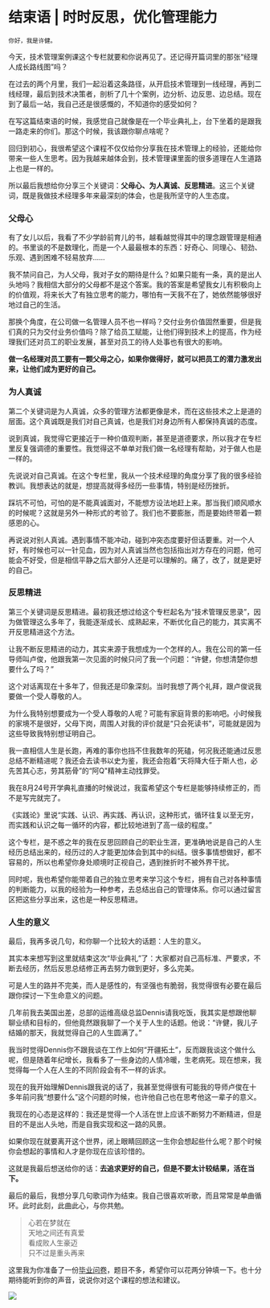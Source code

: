 # 结束语 | 时时反思，优化管理能力

    你好，我是许健。

今天，技术管理案例课这个专栏就要和你说再见了。还记得开篇词里的那张“经理人成长路线图”吗？

在过去的两个月里，我们一起沿着这条路径，从开启技术管理到一线经理，再到二线经理，最后到技术决策者，剖析了几十个案例，边分析、边反思、边总结。现在到了最后一站，我自己还是很感慨的，不知道你的感受如何？

在写这篇结束语的时候，我感觉自己就像是在一个毕业典礼上，台下坐着的是跟我一路走来的你们。那这个时候，我该跟你聊点啥呢？

回归到初心，我很希望这个课程不仅仅给你分享我在技术管理上的经验，还能给你带来一些人生思考。因为我越来越体会到，技术管理课里面的很多道理在人生道路上也是一样的。

所以最后我想给你分享三个关键词：**父母心、为人真诚、反思精进**。这三个关键词，既是我做技术经理多年来最深刻的体会，也是我所坚守的人生态度。

### 父母心

有了女儿以后，我看了不少学龄前育儿的书，越看越觉得其中的理念跟管理是相通的。书里谈的不是数理化，而是一个人最最根本的东西：好奇心、同理心、韧劲、乐观、遇到困难不轻易放弃……

我不禁问自己，为人父母，我对子女的期待是什么？如果只能有一条，真的是出人头地吗？我相信大部分的父母都不是这个答案。我的答案是希望我女儿有积极向上的价值观，将来长大了有独立思考的能力，哪怕有一天我不在了，她依然能够很好地过自己的生活。

那换个角度，在公司做一名管理人员不也一样吗？交付业务价值固然重要，但是我们真的只为交付业务价值吗？除了给员工赋能，让他们得到技术上的提高，作为经理我们还对员工的职业发展，甚至对员工的待人处事也有很大的影响。

**做一名经理对员工要有一颗父母之心，如果你做得好，就可以把员工的潜力激发出来，让他们成为更好的自己。**

### 为人真诚

第二个关键词是为人真诚，众多的管理方法都更像是术，而在这些技术之上是道的层面。这个真诚既是我们对自己真诚，也是我们对身边所有人都保持真诚的态度。

说到真诚，我觉得它更接近于一种价值观判断，甚至是道德要求，所以我才在专栏里反复强调德的重要性。我觉得这不单单对我们做一名经理有帮助，对于做人也是一样的。

先说说对自己真诚。在这个专栏里，我从一个技术经理的角度分享了我的很多经验教训。我想表达的就是，想提高就得多经历一些事情，特别是经历挫折。

踩坑不可怕，可怕的是不能真诚面对，不能想方设法地赶上来。那当我们顺风顺水的时候呢？这就是另外一种形式的考验了。我们也不要膨胀，而是要始终带着一颗感恩的心。

再说说对别人真诚。遇到事情不能冲动，碰到冲突态度要好但话要重。对一个人好，有时候也可以一针见血，因为对人真诚当然也包括指出对方存在的问题，他可能会不好受，但是相信平静之后大部分人还是可以理解的。痛了，改了，就是更好的自己。

### 反思精进

第三个关键词是反思精进。最初我还想过给这个专栏起名为“技术管理反思录”，因为做管理这么多年了，我能逐渐成长、成熟起来，不断优化自己的能力，其实离不开反思精进这个方法。

让我不断反思精进的动力，其实来源于我想成为一个怎样的人。我在公司的第一任导师叫卢俊，他跟我第一次见面的时候只问了我一个问题：“许健，你想清楚你想要什么了吗？”

这个对话离现在十多年了，但我还是印象深刻。当时我想了两个礼拜，跟卢俊说我要做一个受人尊敬的人。

为什么我特别想要成为一个受人尊敬的人呢？可能有家庭背景的影响吧。小时候我的家境不是很好，父母下岗，周围人对我的评价就是“只会死读书”，可能就是因为这些导致我特别想证明自己。

我一直相信人生是长跑，再难的事你也挡不住我数年的死磕，何况我还能通过反思总结不断精进呢？我还会去读书以史为鉴，我还会抱着“天将降大任于斯人也，必先苦其心志，劳其筋骨”的“阿Q"精神主动找罪受。

我在8月24号开学典礼直播的时候说过，我蛮希望这个专栏是能够持续修正的，而不是写完就完了。

《实践论》里说“实践、认识、再实践、再认识，这种形式，循环往复以至无穷，而实践和认识之每一循环的内容，都比较地进到了高一级的程度。”

这个专栏，是不惑之年的我在反思回顾自己的职业生涯，更准确地说是自己的人生经历总结出来的，经历过的人才能更加体会到其中的纠结。很多事情想做好，都不容易的，所以也希望你身处顺境时正视自己，遇到挫折时不被外界干扰。

同时呢，我也希望你能带着自己的独立思考来学习这个专栏，拥有自己对各种事情的判断能力，以我的经验为一种参考，去总结出自己的管理体系。你可以通过留言区把这些分享出来，这也是一种反思精进。

### 人生的意义

最后，我再多说几句，和你聊一个比较大的话题：人生的意义。

其实本来想写到这里就结束这次“毕业典礼”了：大家都对自己高标准、严要求，不断去经历，然后反思总结修正再去努力做到更好，多么完美。

可是人生的路并不完美，而人是感性的，有坚强也有脆弱，我觉得很有必要在最后跟你探讨一下生命意义的问题。

几年前我去美国出差，总部的运维高级总监Dennis请我吃饭，我其实是想跟他聊聊业绩和目标的，但他竟然跟我聊了一个关于人生的话题。他说：“许健，我儿子结婚的那天，我就觉得自己的人生圆满了。”

我当时觉得Dennis你不跟我谈在工作上如何“开疆拓土”，反而跟我谈这个做什么呢，但是随着年纪增长，我看多了一些身边的人情冷暖，生老病死。现在想来，我觉得每一个人在人生的不同阶段会有不一样的诉求。

现在的我开始理解Dennis跟我说的话了，我甚至觉得很有可能我的导师卢俊在十多年前问我“想要什么”这个问题的时候，也许他自己也在思考他这一辈子的意义。

我现在的心态是这样的：我还是觉得一个人活在世上应该不断努力不断精进，但是目的不是出人头地，而是自我实现和这一路的风景。

如果你现在就要离开这个世界，闭上眼睛回顾这一生你会想起些什么呢？那个时候你会想起的事情和人才是你现在应该珍惜的。

这就是我最后想送给你的话：**去追求更好的自己，但是不要太计较结果，活在当下。**

最后的最后，我想分享几句歌词作为结束。我自己很喜欢听歌，而且常常是单曲循环。此时此刻，此曲此心，与你共勉。

> 心若在梦就在  
> 天地之间还有真爱  
> 看成败人生豪迈  
> 只不过是重头再来

这里我为你准备了一份[毕业问卷](https://jinshuju.net/f/iPky2M)，题目不多，希望你可以花两分钟填一下。也十分期待能听到你的声音，说说你对这个课程的想法和建议。

[![](https://static001.geekbang.org/resource/image/63/1c/635e55d2b317a0d920319abe2178a21c.jpg)](https://jinshuju.net/f/iPky2M)
    